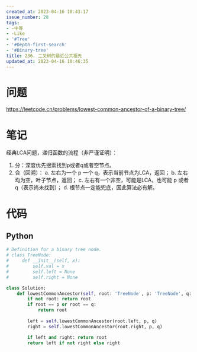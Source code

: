 ```yaml
---
created_at: 2023-04-16 10:43:17
issue_number: 28
tags:
- ~中等
- -Like
- '#Tree'
- '#Depth-first-search'
- '#Binary-tree'
title: 236. 二叉树的最近公共祖先
updated_at: 2023-04-16 10:46:35
---
```


# 问题

https://leetcode.cn/problems/lowest-common-ancestor-of-a-binary-tree/

# 笔记

经典LCA问题，递归函数的流程（非严谨证明）：
1. 分：深度优先搜索找到p或者q或者空节点。
2. 合（回溯）：
  a. 左右为一个 p 一个 q，表示当前节点为LCA，返回；
  b. 左右均为空，叶子节点，返回；
  c. 左右有一个非空，可能是LCA，也可能 p 或者 q（表示尚未找到）；
  d. 根节点一定能兜底，因此算法必有解。

# 代码

## Python

```python
# Definition for a binary tree node.
# class TreeNode:
#     def __init__(self, x):
#         self.val = x
#         self.left = None
#         self.right = None

class Solution:
    def lowestCommonAncestor(self, root: 'TreeNode', p: 'TreeNode', q: 'TreeNode') -> 'TreeNode':
        if not root: return root
        if root == p or root == q:
            return root
        
        left = self.lowestCommonAncestor(root.left, p, q)
        right = self.lowestCommonAncestor(root.right, p, q)

        if left and right: return root
        return left if not right else right
        
```
